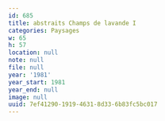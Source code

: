 ```yaml
---
id: 685
title: abstraits Champs de lavande I
categories: Paysages
w: 65
h: 57
location: null
note: null
file: null
year: '1981'
year_start: 1981
year_end: null
image: null
uuid: 7ef41290-1919-4631-8d33-6b83fc5bc017
---
```


